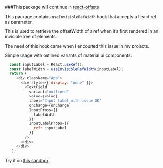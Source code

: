 ###This package will continue in [react-offsets](https://github.com/incepter/react-offsets) 


This package contains `useInvisibleRefWidth` hook that accepts a React ref as parameter.

This is used to retrieve the offsetWidth of a ref when it's first rendered in an invisible tree of elements.

The need of this hook came when I encourted [this issue](https://github.com/mui-org/material-ui/issues/17355) in my projects.

Simple usage with outlined variants of material ui components:

```javascript
  const inputLabel = React.useRef();
  const labelWidth = useInvisibleRefWidth(inputLabel);
  return (
     <div className="App">
       <div style={{ display: "none" }}>
         <TextField
           variant="outlined"
           value={value}
           label="Input label with issue OK"
           onChange={onChange}
           InputProps={{
             labelWidth
           }}
           InputLabelProps={{
             ref: inputLabel
           }}
         />
       </div>
     </div>
   );
```

Try it on [this sandbox](https://codesandbox.io/s/serene-satoshi-wjtye).
